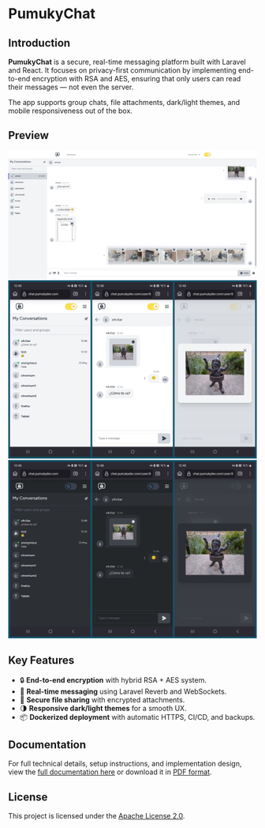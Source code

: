 # PumukyChat

## Introduction

**PumukyChat** is a secure, real-time messaging platform built with Laravel and React. It focuses on privacy-first communication by implementing end-to-end encryption with RSA and AES, ensuring that only users can read their messages — not even the server.

The app supports group chats, file attachments, dark/light themes, and mobile responsiveness out of the box.

## Preview

![chat](docs/assets/chat.png)
![light responsive](docs/assets/light-mobile.png)
![dark responsive](docs/assets/dark-mobile.png)

## Key Features

- 🔒 **End-to-end encryption** with hybrid RSA + AES system.
- 💬 **Real-time messaging** using Laravel Reverb and WebSockets.
- 📁 **Secure file sharing** with encrypted attachments.
- 🌗 **Responsive dark/light themes** for a smooth UX.
- 📦 **Dockerized deployment** with automatic HTTPS, CI/CD, and backups.

## Documentation

For full technical details, setup instructions, and implementation design, view the [full documentation here](https://pumukydev.github.io/pi-pumukychat) or download it in [PDF format](https://github.com/PumukyDev/pi-pumukychat/blob/gh-pages/2ASIR_B_BERTOS_GOMEZ_ADRIAN_PUMUKYCHAT.pdf).

## License

This project is licensed under the [Apache License 2.0](https://www.apache.org/licenses/LICENSE-2.0).
